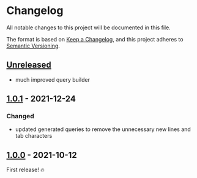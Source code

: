 # Changelog

All notable changes to this project will be documented in this file.

The format is based on [Keep a Changelog](https://keepachangelog.com/en/1.0.0/),
and this project adheres to [Semantic Versioning](https://semver.org/spec/v2.0.0.html).

## [Unreleased]

- much improved query builder

## [1.0.1] - 2021-12-24

### Changed

- updated generated queries to remove the unnecessary new lines and tab characters

## [1.0.0] - 2021-10-12

First release! :fire:

[unreleased]: https://github.com/jahidulpabelislam/query/compare/v1.0.1...HEAD
[1.0.1]: https://github.com/jahidulpabelislam/database/compare/v1.0.0...v1.0.1
[1.0.0]: https://github.com/jahidulpabelislam/query/releases/tag/v1.0.0
